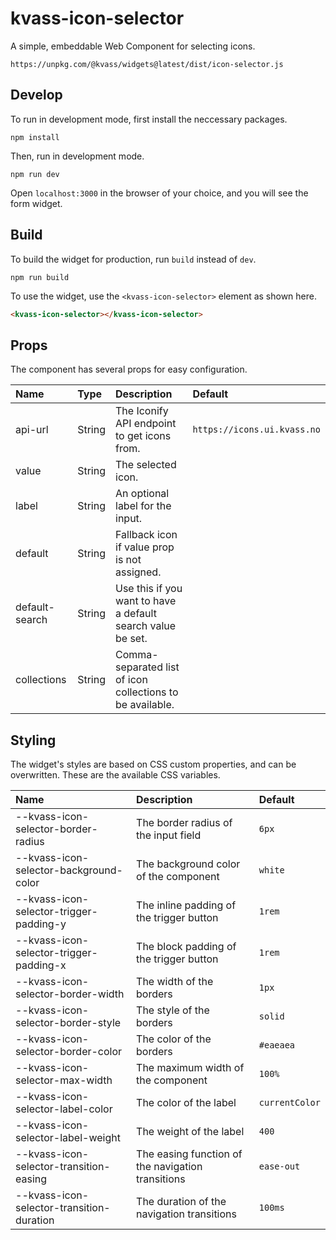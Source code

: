 # kvass-icon-selector

A simple, embeddable Web Component for selecting icons.

`https://unpkg.com/@kvass/widgets@latest/dist/icon-selector.js`

## Develop

To run in development mode, first install the neccessary packages.

```
npm install
```

Then, run in development mode.

```
npm run dev
```

Open `localhost:3000` in the browser of your choice, and you will see the form widget.

## Build

To build the widget for production, run `build` instead of `dev`.

```
npm run build
```

To use the widget, use the `<kvass-icon-selector>` element as shown here.

```html
<kvass-icon-selector></kvass-icon-selector>
```

## Props

The component has several props for easy configuration.

| Name           | Type   | Description                                                 | Default                     |
| :------------- | :----- | :---------------------------------------------------------- | :-------------------------- |
| api-url        | String | The Iconify API endpoint to get icons from.                 | `https://icons.ui.kvass.no` |
| value          | String | The selected icon.                                          |                             |
| label          | String | An optional label for the input.                            |                             |
| default        | String | Fallback icon if value prop is not assigned.                |                             |
| default-search | String | Use this if you want to have a default search value be set. |                             |
| collections    | String | Comma-separated list of icon collections to be available.   |                             |

## Styling

The widget's styles are based on CSS custom properties, and can be overwritten.
These are the available CSS variables.

| Name                                      | Description                                       | Default        |
| :---------------------------------------- | :------------------------------------------------ | :------------- |
| --kvass-icon-selector-border-radius       | The border radius of the input field              | `6px`          |
| --kvass-icon-selector-background-color    | The background color of the component             | `white`        |
| --kvass-icon-selector-trigger-padding-y   | The inline padding of the trigger button          | `1rem`         |
| --kvass-icon-selector-trigger-padding-x   | The block padding of the trigger button           | `1rem`         |
| --kvass-icon-selector-border-width        | The width of the borders                          | `1px`          |
| --kvass-icon-selector-border-style        | The style of the borders                          | `solid`        |
| --kvass-icon-selector-border-color        | The color of the borders                          | `#eaeaea`      |
| --kvass-icon-selector-max-width           | The maximum width of the component                | `100%`         |
| --kvass-icon-selector-label-color         | The color of the label                            | `currentColor` |
| --kvass-icon-selector-label-weight        | The weight of the label                           | `400`          |
| --kvass-icon-selector-transition-easing   | The easing function of the navigation transitions | `ease-out`     |
| --kvass-icon-selector-transition-duration | The duration of the navigation transitions        | `100ms`        |
